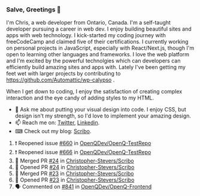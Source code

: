 ### Salve, Greetings 👋

I'm Chris, a web developer from Ontario, Canada. I'm a self-taught developer pursuing a career in web dev. I enjoy building beautiful sites and apps with web technology.
I kick-started my coding journey with freeCodeCamp and claimed five of their certifications.  I currently working on personal projects in JavaScript, especially with React/Next.js, though I'm open to learning other languages and frameworks. I love the web platform and I'm excited by the powerful technolgies which can developers can efficiently build amazing sites and apps with. Lately I've been getting my feet wet with larger projects by contributing to https://github.com/Automattic/wp-calypso .

When I get down to coding, I enjoy the satisfaction of creating complex interaction and the eye candy of adding styles to my HTML. 

- 💬 Ask me about putting your visual design into code. I enjoy CSS, but design isn't my strength, so I'd love to implement your amazing design.
- 📫 Reach me on: [Twitter](https://twitter.com/Christo28120856), [Linkedin](https://www.linkedin.com/in/christopher-stevers-07b9a5204/).
- ⌨ Check out my blog: [Scribo](https://christopherstevers.cf).
<!--
**Christopher-Stevers/Christopher-Stevers** is a ✨ _special_ ✨ repository because its `README.md` (this file) appears on your GitHub profile.

Here are some ideas to get you started:

- 🔭 I’m currently working on ...
- 🌱 I’m currently learning ...
- 👯 I’m looking to collaborate on ...
- 🤔 I’m looking for help with ...
- 😄 Pronouns: ...
- ⚡ Fun fact: ...
-->

<!--START_SECTION:activity-->
1. ❗️ Reopened issue [#660](https://github.com/OpenQDev/OpenQ-TestRepo/issues/660) in [OpenQDev/OpenQ-TestRepo](https://github.com/OpenQDev/OpenQ-TestRepo)
2. ❗️ Reopened issue [#666](https://github.com/OpenQDev/OpenQ-TestRepo/issues/666) in [OpenQDev/OpenQ-TestRepo](https://github.com/OpenQDev/OpenQ-TestRepo)
3. 🎉 Merged PR [#24](https://github.com/Christopher-Stevers/Scribo/pull/24) in [Christopher-Stevers/Scribo](https://github.com/Christopher-Stevers/Scribo)
4. 💪 Opened PR [#24](https://github.com/Christopher-Stevers/Scribo/pull/24) in [Christopher-Stevers/Scribo](https://github.com/Christopher-Stevers/Scribo)
5. 🎉 Merged PR [#23](https://github.com/Christopher-Stevers/Scribo/pull/23) in [Christopher-Stevers/Scribo](https://github.com/Christopher-Stevers/Scribo)
6. 💪 Opened PR [#23](https://github.com/Christopher-Stevers/Scribo/pull/23) in [Christopher-Stevers/Scribo](https://github.com/Christopher-Stevers/Scribo)
7. 🗣 Commented on [#841](https://github.com/OpenQDev/OpenQ-Frontend/issues/841) in [OpenQDev/OpenQ-Frontend](https://github.com/OpenQDev/OpenQ-Frontend)
<!--END_SECTION:activity-->
